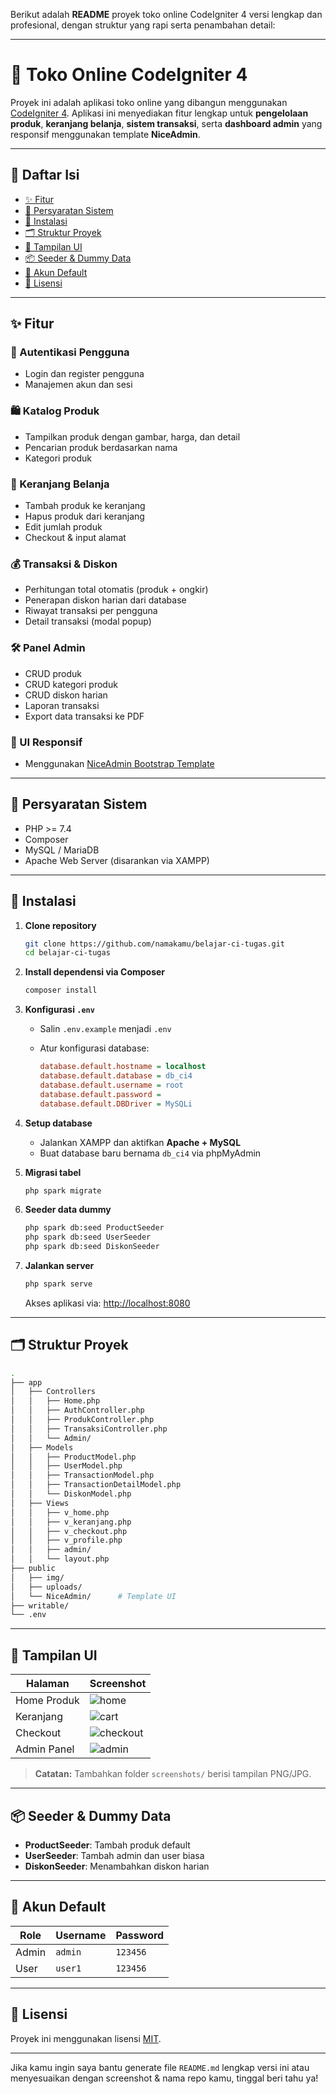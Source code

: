 Berikut adalah **README** proyek toko online CodeIgniter 4 versi lengkap dan profesional, dengan struktur yang rapi serta penambahan detail:

---

# 🛒 Toko Online CodeIgniter 4

Proyek ini adalah aplikasi toko online yang dibangun menggunakan [CodeIgniter 4](https://codeigniter.com/). Aplikasi ini menyediakan fitur lengkap untuk **pengelolaan produk**, **keranjang belanja**, **sistem transaksi**, serta **dashboard admin** yang responsif menggunakan template **NiceAdmin**.

---

## 📑 Daftar Isi

* [✨ Fitur](#✨-fitur)
* [🧰 Persyaratan Sistem](#🧰-persyaratan-sistem)
* [🚀 Instalasi](#🚀-instalasi)
* [🗂️ Struktur Proyek](#🗂️-struktur-proyek)
* [📸 Tampilan UI](#📸-tampilan-ui)
* [📦 Seeder & Dummy Data](#📦-seeder--dummy-data)
* [🔐 Akun Default](#🔐-akun-default)
* [📄 Lisensi](#📄-lisensi)

---

## ✨ Fitur

### 👥 Autentikasi Pengguna

* Login dan register pengguna
* Manajemen akun dan sesi

### 🛍️ Katalog Produk

* Tampilkan produk dengan gambar, harga, dan detail
* Pencarian produk berdasarkan nama
* Kategori produk

### 🛒 Keranjang Belanja

* Tambah produk ke keranjang
* Hapus produk dari keranjang
* Edit jumlah produk
* Checkout & input alamat

### 💰 Transaksi & Diskon

* Perhitungan total otomatis (produk + ongkir)
* Penerapan diskon harian dari database
* Riwayat transaksi per pengguna
* Detail transaksi (modal popup)

### 🛠️ Panel Admin

* CRUD produk
* CRUD kategori produk
* CRUD diskon harian
* Laporan transaksi
* Export data transaksi ke PDF

### 🎨 UI Responsif

* Menggunakan [NiceAdmin Bootstrap Template](https://bootstrapmade.com/nice-admin-bootstrap-admin-html-template/)

---

## 🧰 Persyaratan Sistem

* PHP >= 7.4
* Composer
* MySQL / MariaDB
* Apache Web Server (disarankan via XAMPP)

---

## 🚀 Instalasi

1. **Clone repository**

   ```bash
   git clone https://github.com/namakamu/belajar-ci-tugas.git
   cd belajar-ci-tugas
   ```

2. **Install dependensi via Composer**

   ```bash
   composer install
   ```

3. **Konfigurasi `.env`**

   * Salin `.env.example` menjadi `.env`
   * Atur konfigurasi database:

     ```ini
     database.default.hostname = localhost
     database.default.database = db_ci4
     database.default.username = root
     database.default.password =
     database.default.DBDriver = MySQLi
     ```

4. **Setup database**

   * Jalankan XAMPP dan aktifkan **Apache + MySQL**
   * Buat database baru bernama `db_ci4` via phpMyAdmin

5. **Migrasi tabel**

   ```bash
   php spark migrate
   ```

6. **Seeder data dummy**

   ```bash
   php spark db:seed ProductSeeder
   php spark db:seed UserSeeder
   php spark db:seed DiskonSeeder
   ```

7. **Jalankan server**

   ```bash
   php spark serve
   ```

   Akses aplikasi via: [http://localhost:8080](http://localhost:8080)

---

## 🗂️ Struktur Proyek

```bash
.
├── app
│   ├── Controllers
│   │   ├── Home.php
│   │   ├── AuthController.php
│   │   ├── ProdukController.php
│   │   ├── TransaksiController.php
│   │   └── Admin/
│   ├── Models
│   │   ├── ProductModel.php
│   │   ├── UserModel.php
│   │   ├── TransactionModel.php
│   │   ├── TransactionDetailModel.php
│   │   └── DiskonModel.php
│   ├── Views
│   │   ├── v_home.php
│   │   ├── v_keranjang.php
│   │   ├── v_checkout.php
│   │   ├── v_profile.php
│   │   ├── admin/
│   │   └── layout.php
├── public
│   ├── img/
│   ├── uploads/
│   └── NiceAdmin/      # Template UI
├── writable/
└── .env
```

---

## 📸 Tampilan UI

| Halaman     | Screenshot                            |
| ----------- | ------------------------------------- |
| Home Produk | ![home](screenshots/home.png)         |
| Keranjang   | ![cart](screenshots/cart.png)         |
| Checkout    | ![checkout](screenshots/checkout.png) |
| Admin Panel | ![admin](screenshots/admin.png)       |

> **Catatan:** Tambahkan folder `screenshots/` berisi tampilan PNG/JPG.

---

## 📦 Seeder & Dummy Data

* **ProductSeeder**: Tambah produk default
* **UserSeeder**: Tambah admin dan user biasa
* **DiskonSeeder**: Menambahkan diskon harian

---

## 🔐 Akun Default

| Role  | Username | Password |
| ----- | -------- | -------- |
| Admin | `admin`  | `123456` |
| User  | `user1`  | `123456` |

---

## 📄 Lisensi

Proyek ini menggunakan lisensi [MIT](LICENSE).

---

Jika kamu ingin saya bantu generate file `README.md` lengkap versi ini atau menyesuaikan dengan screenshot & nama repo kamu, tinggal beri tahu ya!
